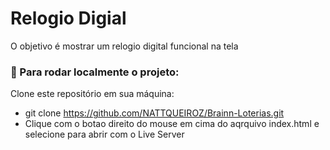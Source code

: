 # Relogio Digial

O objetivo é  mostrar um relogio digital funcional na tela

### 🏁 Para rodar localmente o projeto:
Clone este repositório em sua máquina:

* git clone https://github.com/NATTQUEIROZ/Brainn-Loterias.git
* Clique com o botao direito do mouse em cima do aqrquivo index.html e selecione para abrir com o Live Server
